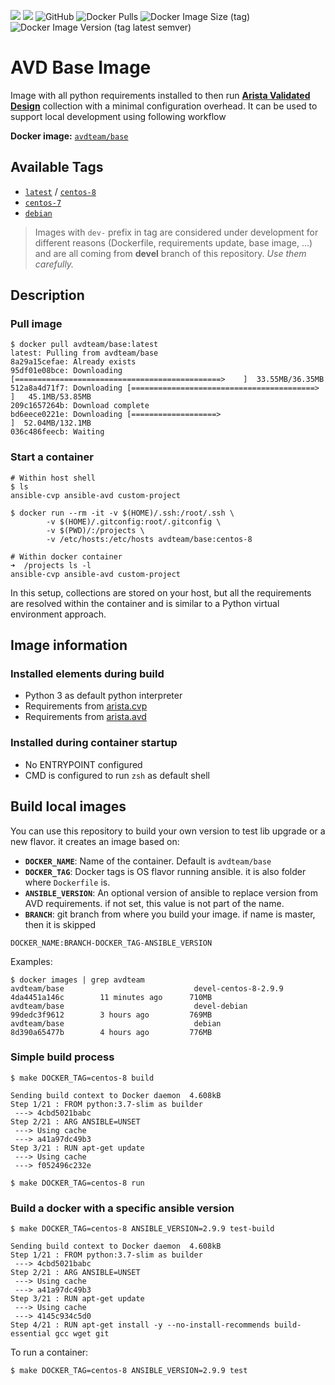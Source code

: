 ![](https://img.shields.io/badge/Arista-CVP%20Automation-blue)  ![](https://img.shields.io/badge/Arista-EOS%20Automation-blue) ![GitHub](https://img.shields.io/github/license/arista-netdevops-community/docker-avd-base) ![Docker Pulls](https://img.shields.io/docker/pulls/avdteam/base) ![Docker Image Size (tag)](https://img.shields.io/docker/image-size/avdteam/base/latest) ![Docker Image Version (tag latest semver)](https://img.shields.io/docker/v/avdteam/base/latest)
# AVD Base Image


Image with all python requirements installed to then run [__Arista Validated Design__](https://github.com/aristanetworks/ansible-avd) collection with a minimal configuration overhead. It can be used to support local development using following workflow

__Docker image:__ [`avdteam/base`](https://hub.docker.com/repository/docker/avdteam/base)

## Available Tags

- [`latest`](centos-8/Dockerfile) / [`centos-8`](centos-8/Dockerfile)
- [`centos-7`](centos-7/Dockerfile)
- [`debian`](debian/Dockerfile)

> Images with `dev-` prefix in tag are considered under development for different reasons (Dockerfile, requirements update, base image, ...) and are all coming from __devel__ branch of this repository. _Use them carefully._

## Description

### Pull image

```shell
$ docker pull avdteam/base:latest
latest: Pulling from avdteam/base
8a29a15cefae: Already exists
95df01e08bce: Downloading [==============================================>    ]  33.55MB/36.35MB
512a8a4d71f7: Downloading [=========================================>         ]   45.1MB/53.85MB
209c1657264b: Download complete
bd6eece0221e: Downloading [===================>                               ]  52.04MB/132.1MB
036c486feecb: Waiting
```

### Start a container

```shell
# Within host shell
$ ls
ansible-cvp ansible-avd custom-project

$ docker run --rm -it -v $(HOME)/.ssh:/root/.ssh \
		-v $(HOME)/.gitconfig:root/.gitconfig \
		-v $(PWD)/:/projects \
		-v /etc/hosts:/etc/hosts avdteam/base:centos-8

# Within docker container
➜  /projects ls -l
ansible-cvp ansible-avd custom-project
```

In this setup, collections are stored on your host, but all the requirements are resolved within the container and is similar to a Python virtual environment approach.

## Image information

### Installed elements during build

- Python 3 as default  python interpreter
- Requirements from [arista.cvp](https://github.com/aristanetworks/ansible-cvp)
- Requirements from [arista.avd](https://github.com/aristanetworks/ansible-avd)

### Installed during container startup

- No ENTRYPOINT configured
- CMD is configured to run `zsh` as default shell

## Build local images

You can use this repository to build your own version to test lib upgrade or a new flavor. it creates an image based on:

- __`DOCKER_NAME`__: Name of the container. Default is `avdteam/base`
- __`DOCKER_TAG`__: Docker tags is OS flavor running ansible. it is also folder where `Dockerfile` is.
- __`ANSIBLE_VERSION`__: An optional version of ansible to replace version from AVD requirements. if not set, this value is not part of the name.
- __`BRANCH`__: git branch from where you build your image. if name is master, then it is skipped

```
DOCKER_NAME:BRANCH-DOCKER_TAG-ANSIBLE_VERSION
```

Examples:

```
$ docker images | grep avdteam
avdteam/base                             devel-centos-8-2.9.9   4da4451a146c        11 minutes ago      710MB
avdteam/base                             devel-debian           99dedc3f9612        3 hours ago         769MB
avdteam/base                             debian                 8d390a65477b        4 hours ago         776MB
```

### Simple build process

```shell
$ make DOCKER_TAG=centos-8 build

Sending build context to Docker daemon  4.608kB
Step 1/21 : FROM python:3.7-slim as builder
 ---> 4cbd5021babc
Step 2/21 : ARG ANSIBLE=UNSET
 ---> Using cache
 ---> a41a97dc49b3
Step 3/21 : RUN apt-get update
 ---> Using cache
 ---> f052496c232e
```

```shell
$ make DOCKER_TAG=centos-8 run
```

### Build a docker with a specific ansible version

```shell
$ make DOCKER_TAG=centos-8 ANSIBLE_VERSION=2.9.9 test-build

Sending build context to Docker daemon  4.608kB
Step 1/21 : FROM python:3.7-slim as builder
 ---> 4cbd5021babc
Step 2/21 : ARG ANSIBLE=UNSET
 ---> Using cache
 ---> a41a97dc49b3
Step 3/21 : RUN apt-get update
 ---> Using cache
 ---> 4145c934c5d0
Step 4/21 : RUN apt-get install -y --no-install-recommends build-essential gcc wget git
```

To run a container:

```shell
$ make DOCKER_TAG=centos-8 ANSIBLE_VERSION=2.9.9 test
```
